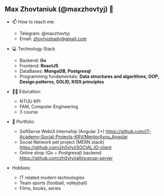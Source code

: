 ## Max Zhovtaniuk (@maxzhovtyj) 👋

- 📫 How to reach me: 
    * Telegram: @maxzhovtyj
    * Email: zhovtyjshady@gmail.com
    
- 💻 Technology Stack
    * Backend: 
        **Go**
    * Frontend:
        **ReactJS**
    * DataBases:
        **MongoDB, Postgresql**
    * Programming fundamentals:
        **Data structures and algorithms,
        OOP, Design patterns,
        SOLID, KISS principles**
        
- 🧑‍🎓 Education:
    * NTUU KPI
    * FAM, Computer Engineering
    * 3 course
        
- 💼 Portfolio:
    * SoftServe WebUI Internship (Angular 2+) https://github.com/IT-Academy-Social-Projects-KRV/Mentor4you_Angular
    * Social Network pet project (MERN stack) https://github.com/zh0vtyj/SOCIAL.IO-client
    * Online shop (Go + Postgresql) backend https://github.com/zh0vtyj/allincecup-server
     
- Hobbies:
    * IT related modern technologies
    * Team sports (football, volleyball)
    * Films, books, series 
